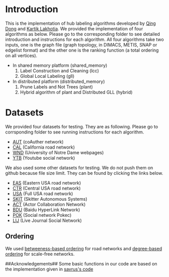 # Introduction #
This is the implementation of hub labeling algorithms developed by [Qing Dong](https://github.com/DongQing1996) and [Kartik Lakhotia](https://github.com/kartiklakhotia). We provided the implementation of four algorithms as below. Please go to the corresponding folder to see detailed introduction and instructions for each algorithm. All four algorithms take two inputs, one is the graph file (graph topology, in DIMACS, METIS, SNAP or edgelist format) and the other one is the ranking function (a total ordering on all vertices). 
* In shared memory platform (shared\_memory)
	1.  Label Construction and Cleaning (lcc)
	2.  Global Local Labeling (gll)
* In distributed platform (distributed\_memory)
	1.  Prune Labels and Not Trees (plant)
	2.  Hybrid algorithm of plant and Distributed GLL (hybrid)
	
# Datasets #
We provided four datasets for testing. They are as following. Please go to corrsponding folder to see running instructions for each algorithm. 
* [AUT](https://www.cc.gatech.edu/dimacs10/data/coauthor/) (coAuther network)
* [CAL](http://users.diag.uniroma1.it/challenge9/download.shtml) (California road network)
* [WND](https://snap.stanford.edu/data/web-NotreDame.html) (University of Notre Dame webpages)
* [YTB](https://snap.stanford.edu/data/com-Youtube.html) (Youtube social network)

We also used some other datasets for testing. We do not push them on github because file size limit. They can be found by clicking the links below.
* [EAS](http://users.diag.uniroma1.it/challenge9/download.shtml) (Eastern USA road network)
* [CTR](http://users.diag.uniroma1.it/challenge9/download.shtml) (Central USA road network)
* [USA](http://users.diag.uniroma1.it/challenge9/download.shtml) (Full USA road network)
* [SKIT](http://www.caida.org/data/active/skitter_aslinks_dataset.xml) (Skitter Autonomous Systems)
* [ACT](http://konect.uni-koblenz.de/networks/actor-collaboration) (Actor Collaboration Network)
* [BDU](http://konect.uni-koblenz.de/networks/zhishi-baidu-internallink) (Baidu HyperLink Network)
* [POK](https://snap.stanford.edu/data/soc-Pokec.html) (Social network Pokec)
* [LIJ](https://snap.stanford.edu/data/com-LiveJournal.html) (Live Journal Social Network)

## Ordering ##
We used [betweeness-based ordering](http://degroup.cis.umac.mo/sspexp/) for road networks and [degree-based ordering](https://github.com/savrus/hl) for scale-free networks. 

##Acknowledgements##
Some basic functions in our code are based on the implementation given in [savrus's code](https://github.com/savrus/hl)
